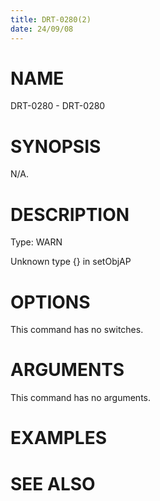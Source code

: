 ```yaml
---
title: DRT-0280(2)
date: 24/09/08
---
```


# NAME

DRT-0280 - DRT-0280

# SYNOPSIS

N/A.

# DESCRIPTION

Type: WARN

Unknown type {} in setObjAP

# OPTIONS

This command has no switches.

# ARGUMENTS

This command has no arguments.

# EXAMPLES

# SEE ALSO
